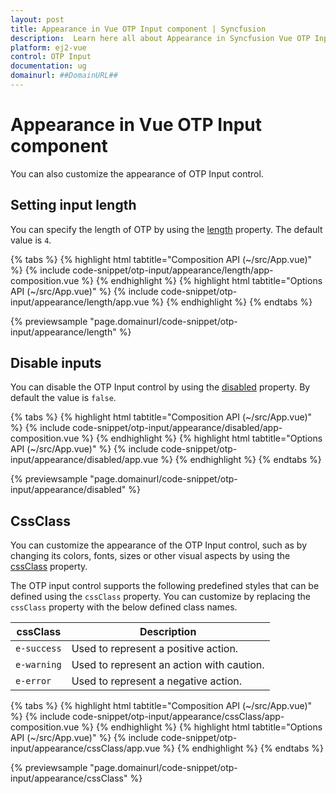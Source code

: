 ```yaml
---
layout: post
title: Appearance in Vue OTP Input component | Syncfusion
description:  Learn here all about Appearance in Syncfusion Vue OTP Input component of Syncfusion Essential JS 2 and more.
platform: ej2-vue
control: OTP Input
documentation: ug
domainurl: ##DomainURL##
---
```


# Appearance in Vue OTP Input component

You can also customize the appearance of OTP Input control.

## Setting input length

You can specify the length of OTP by using the [length](https://ej2.syncfusion.com/vue/documentation/api/otp-input#length) property. The default value is `4`.

{% tabs %}
{% highlight html tabtitle="Composition API (~/src/App.vue)" %}
{% include code-snippet/otp-input/appearance/length/app-composition.vue %}
{% endhighlight %}
{% highlight html tabtitle="Options API (~/src/App.vue)" %}
{% include code-snippet/otp-input/appearance/length/app.vue %}
{% endhighlight %}
{% endtabs %}
        
{% previewsample "page.domainurl/code-snippet/otp-input/appearance/length" %}

## Disable inputs

You can disable the OTP Input control by using the [disabled](https://ej2.syncfusion.com/vue/documentation/api/otp-input#disabled) property. By default the value is `false`.

{% tabs %}
{% highlight html tabtitle="Composition API (~/src/App.vue)" %}
{% include code-snippet/otp-input/appearance/disabled/app-composition.vue %}
{% endhighlight %}
{% highlight html tabtitle="Options API (~/src/App.vue)" %}
{% include code-snippet/otp-input/appearance/disabled/app.vue %}
{% endhighlight %}
{% endtabs %}
        
{% previewsample "page.domainurl/code-snippet/otp-input/appearance/disabled" %}

## CssClass

You can customize the appearance of the OTP Input control, such as by changing its colors, fonts, sizes or other visual aspects by using the [cssClass](https://ej2.syncfusion.com/vue/documentation/api/otp-input#cssclass) property.

The OTP input control supports the following predefined styles that can be defined using the `cssClass` property. You can customize by replacing the `cssClass` property with the below defined class names.

| cssClass | Description |
| -------- | -------- |
| `e-success` | Used to represent a positive action. |
| `e-warning` | Used to represent an action with caution. |
| `e-error` | Used to represent a negative action. |

{% tabs %}
{% highlight html tabtitle="Composition API (~/src/App.vue)" %}
{% include code-snippet/otp-input/appearance/cssClass/app-composition.vue %}
{% endhighlight %}
{% highlight html tabtitle="Options API (~/src/App.vue)" %}
{% include code-snippet/otp-input/appearance/cssClass/app.vue %}
{% endhighlight %}
{% endtabs %}
        
{% previewsample "page.domainurl/code-snippet/otp-input/appearance/cssClass" %}